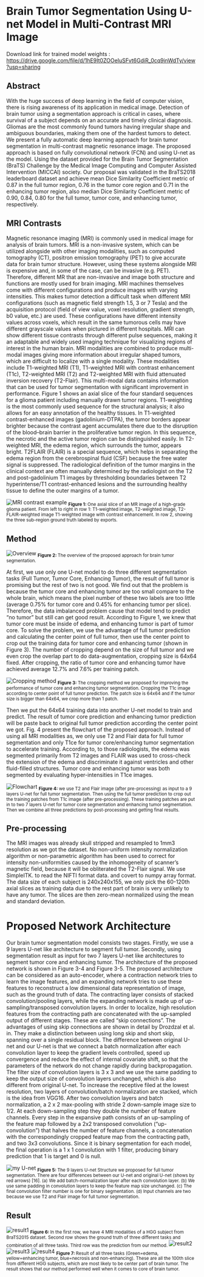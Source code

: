 # Brain Tumor Segmentation Using U-net Model in Multi-Contrast MRI Image

Download link for trained model weights :
https://drive.google.com/file/d/1hE9It0ZOOeIuSFvt6GdiR_0cq9inWdTy/view?usp=sharing

## Abstract

With the huge success of deep learning in the field of computer vision, there is rising awareness of its application in medical image. Detection of brain tumor using a segmentation approach is critical in cases, where survival of a subject depends on an accurate and timely clinical diagnosis. Gliomas are the most commonly found tumors having irregular shape and ambiguous boundaries, making them one of the hardest tumors to detect. We present a fully automatic deep learning approach for brain tumor segmentation in multi-contrast magnetic resonance image. The proposed approach is based on fully convolutional network (FCN) and using U-net as the model. Using the dataset provided for the Brain Tumor Segmentation (BraTS) Challenge by the Medical Image Computing and Computer Assisted Intervention (MICCAI) society. Our proposal was validated in the BraTS2018 leaderboard dataset and achieve mean Dice Similarity Coefficient metric of 0.87 in the full tumor region, 0.76 in the tumor core region and 0.71 in the enhancing tumor region, also median Dice Similarity Coefficient metric of 0.90, 0.84, 0.80 for the full tumor, tumor core, and enhancing tumor, respectively.

## MRI Contrasts
Magnetic resonance imaging (MRI) is commonly used in medical image for analysis of brain tumors. MRI is a non-invasive system, which can be utilized alongside with other imaging modalities, such as computed tomography (CT), positron emission tomography (PET) to give accurate data for brain tumor structure. However, using these systems alongside MRI is expensive and, in some of the case, can be invasive (e.g. PET). Therefore, different MR that are non-invasive and image both structure and functions are mostly used for brain imaging. MRI machines themselves come with different configurations and produce images with varying intensities. This makes tumor detection a difficult task when different MRI configurations (such as magnetic field strength 1.5, 3 or 7 Tesla) and the acquisition protocol (field of view value, voxel resolution, gradient strength, b0 value, etc.) are used. These configurations have different intensity values across voxels, which result in the same tumorous cells may have different grayscale values when pictured in different hospitals. MRI can show different tissue contrasts through different pulse sequences, making it an adaptable and widely used imaging technique for visualizing regions of interest in the human brain. MRI modalities are combined to produce multi-modal images giving more information about irregular shaped tumors, which are difficult to localize with a single modality. These modalities include T1-weighted MRI (T1), T1-weighted MRI with contrast enhancement (T1c), T2-weighted MRI (T2) and T2-weighted MRI with fluid attenuated inversion recovery (T2-Flair). This multi-modal data contains information that can be used for tumor segmentation with significant improvement in performance.
Figure 1 shows an axial slice of the four standard sequences for a glioma patient including manually drawn tumor regions. T1-weighting is the most commonly used sequence for the structural analysis; it also allows for an easy annotation of the healthy tissues. In T1-weighted contrast-enhanced images (gadolinium-DTPA), the tumor borders appear brighter because the contrast agent accumulates there due to the disruption of the blood–brain barrier in the proliferative tumor region. In this sequence, the necrotic and the active tumor region can be distinguished easily. In T2-weighted MRI, the edema region, which surrounds the tumor, appears bright. T2FLAIR (FLAIR) is a special sequence, which helps in separating the edema region from the cerebrospinal fluid (CSF) because the free water signal is suppressed. The radiological definition of the tumor margins in the clinical context are often manually determined by the radiologist on the T2 and post-gadolinium T1 images by thresholding boundaries between T2 hyperintense/T1 contrast-enhanced lesions and the surrounding healthy tissue to define the outer margins of a tumor.


<img alt="MRI contrast example" src="images/MRI.png">  
<sub><b>Figure 1: </b> One axial slice of an MR image of a high-grade glioma patient. From left to right in row 1: T1-weighted image, T2-weighted image, T2-FLAIR-weighted image T1-weighted image with contrast enhancement. In row 2, showing the three sub-region ground truth labeled by exports. </sub> 



## Method
<img alt="Overview" src="images/overview.png">  
<sub><b>Figure 2: </b> The overview of the proposed approach for brain tumor segmentation. </sub> 




At first, we use only one U-net model to do three different segmentation tasks (Full Tumor, Tumor Core, Enhancing Tumor), the result of full tumor is promising but the rest of two is not good. We find out that the problem is because the tumor core and enhancing tumor are too small compare to the whole brain, which means the pixel number of these two labels are too little (average 0.75% for tumor core and 0.45% for enhancing tumor per slice). Therefore, the data imbalanced problem cause that model tend to predict “no tumor” but still can get good result. According to Figure 1, we knew that tumor core must be inside of edema, and enhancing tumor is part of tumor core. To solve the problem, we use the advantage of full tumor prediction and calculating the center point of full tumor, then use the center point to crop out the training data for tumor core and enhancing tumor (shown in Figure 3). The number of cropping depend on the size of full tumor and we even crop the overlap part to do data-augmentation, cropping size is 64x64 fixed. After cropping, the ratio of tumor core and enhancing tumor have achieved average 12.7% and 7.6% per training patch.

<img alt="Cropping method" src="images/cropping.png">  
<sub><b>Figure 3: </b> The cropping method we proposed for improving the performance of tumor core and enhancing tumor segmentation. Cropping the T1c image according to center point of full tumor prediction. The patch size is 64x64 and if the tumor size is bigger than 64x64, we crop more than 1 patch. </sub> 





Then we put the 64x64 training data into another U-net model to train and predict. The result of tumor core prediction and enhancing tumor prediction will be paste back to original full tumor prediction according the center point we got. Fig. 4 present the flowchart of the proposed approach.  Instead of using all MRI modalities as, we only use T2 and Flair data for full tumor segmentation and only T1ce for tumor core/enhancing tumor segmentation to accelerate training. According to, to those radiologists, the edema was segmented primarily from T2 images and FLAIR was used to cross-check the extension of the edema and discriminate it against ventricles and other fluid-filled structures. Tumor core and enhancing tumor was both segmented by evaluating hyper-intensities in T1ce images.



<img alt="Flowchart" src="images/flowchart.png">  
<sub><b>Figure 4: </b> we use T2 and Flair image (after pre-processing) as input to a 9 layers U-net for full tumor segmentation. Then using the full tumor prediction to crop out the training patches from T1c image (after pre-processing). These training patches are put in to two 7 layers U-net for tumor core segmentation and enhancing tumor segmentation. Then we combine all three predictions by post-processing and getting final results. </sub> 



## Pre-processing
The MRI images was already skull stripped and resampled to 1mm3 resolution as we got the dataset. No non-uniform intensity normalization algorithm or non-parametric algorithm has been used to correct for intensity non-uniformities caused by the inhomogeneity of scanner’s magnetic field, because it will be obliterated the T2-Flair signal. We use SimpleITK. to read the NIFTI format data. and covert to numpy array format. The data size of each subject is 240x240x155, we only pick the 60-120th axial slices as training data due to the rest part of brain is very unlikely to have any tumor. The slices are then zero-mean normalized using the mean and standard deviation.


# Proposed Network Architecture
Our brain tumor segmentation model consists two stages. Firstly, we use a 9 layers U-net like architecture to segment full tumor. Secondly, using segmentation result as input for two 7 layers U-net like architectures to segment tumor core and enhancing tumor. The architecture of the proposed network is shown in Figure 3-4 and Figure 3-5. The proposed architecture can be considered as an auto-encoder, where a contraction network tries to learn the image features, and an expanding network tries to use these features to reconstruct a low dimensional data representation of image, such as the ground truth of data. The contracting layer consists of stacked convolution/pooling layers, while the expanding network is made up of up-sampling/transposed convolution layers. In order to localize, high resolution features from the contracting path are concatenated with the up-sampled output of different stages. These are called “skip connections”. The advantages of using skip connections are shown in detail by Drozdzal et al. in. They make a distinction between using long skip and short skip, spanning over a single residual block. The difference between original U-net and our U-net is that we connect a batch normalization after each convolution layer to keep the gradient levels controlled, speed up convergence and reduce the effect of internal covariate shift, so that the parameters of the network do not change rapidly during backpropagation.
	The filter size of convolution layers is 3 x 3 and we use the same padding to keep the output size of convolution layers unchanged, which is also different from original U-net. To increase the receptive filed at the lowest resolution, two layers of convolution/batch normalization are stacked, which is the idea from VGG16. After two convolution layers and batch normalization, a 2 x 2 max-pooling with stride 2 down-sample image size to 1/2. At each down-sampling step they double the number of feature channels. Every step in the expansive path consists of an up-sampling of the feature map followed by a 2x2 transposed convolution (“up-convolution”) that halves the number of feature channels, a concatenation with the correspondingly cropped feature map from the contracting path, and two 3x3 convolutions. Since it is binary segmentation for each model, the final operation is a 1 x 1 convolution with 1 filter, producing binary prediction that 1 is target and 0 is null.


<img alt="my U-net" src="images/my_unet.jpg">  
<sub><b>Figure 5: </b> The 9 layers U-net Structure we proposed for full tumor segmentation. There are four differences between our U-net and original U-net (shows by red arrows) [16]. (a) We add batch-normalization layer after each convolution layer. (b) We use same padding in convolution layers to keep the feature map size unchanged. (c) The final convolution filter number is one for binary segmentation. (d) Input channels are two because we use T2 and Flair image for full tumor segmentation. </sub> 

## Result

<img alt="result1" src="images/result1.png">  
<sub><b>Figure 6: </b> In the first row, we have 4 MRI modalities of a HGG subject from BraTS2015 dataset. Second row shows the ground truth of three different tasks and combination of all three tasks. Third row was the prediction from our method. </sub> 

<img alt="result2" src="images/result2.png">  

<img alt="result3" src="images/result3.png">  

<img alt="result4" src="images/result4.png">  
<sub><b>Figure 7: </b> Result of all three tasks (Green=edema, yellow=enhancing tumor, blue=necrosis and non-enhancing). These are all the 100th slice from different HGG subjects, which are most likely to be center part of brain tumor. The result shows that our method performed well when it comes to core of brain tumor. </sub> 
